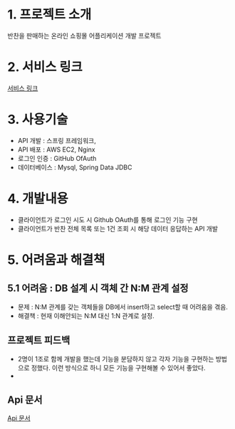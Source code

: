 # 1. 프로젝트 소개
반찬을 판매하는 온라인 쇼핑몰 어플리케이션 개발 프로젝트    

# 2. 서비스 링크
[서비스 링크]()

# 3. 사용기술
- API 개발 : 스프링 프레임워크, 
- API 배포 : AWS EC2, Nginx
- 로그인 인증 : GitHub OfAuth
- 데이터베이스 : Mysql, Spring Data JDBC

# 4. 개발내용
- 클라이언트가 로그인 시도 시 Github OAuth를 통해 로그인 기능 구현  
- 클라이언트가 반찬 전체 목록 또는 1건 조회 시 해당 데이터 응답하는 API 개발 

# 5. 어려움과 해결책
## 5.1 어려움 : DB 설계 시 객체 간 N:M 관계 설정 
- 문제 : N:M 관계를 갖는 객체들을 DB에서 insert하고 select할 때 어려움을 겪음. 
- 해결책 : 현재 이해안되는 N:M 대신 1:N 관계로 설정. 


## 프로젝트 피드백
- 2명이 1조로 함께 개발을 했는데 기능을 분담하지 않고 각자 기능을 구현하는 방법으로 정했다. 이런 방식으로 하니 모든 기능을 구현해볼 수 있어서 좋았다. 
- 

## Api 문서 
[Api 문서]()
